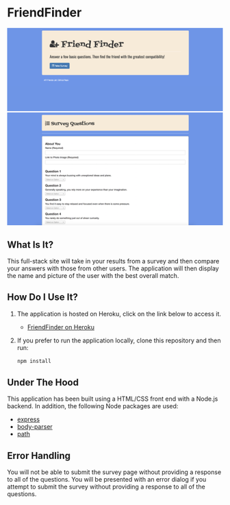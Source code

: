 # FriendFinder

![Home](app/public/assets/images/github/HomeScreenshot.png)
![Survey](app/public/assets/images/github/SurveyScreenshot.png)


## What Is It?

This full-stack site will take in your results from a survey and then compare your answers with those from other users. The application will then display the name and picture of the user with the best overall match.

## How Do I Use It?

1. The application is hosted on Heroku, click on the link below to access it.
    * [FriendFinder on Heroku](https://murmuring-thicket-23252.herokuapp.com/)
   
2. If you prefer to run the application locally, clone this repository and then run:
    ```bash
    npm install
    ```
## Under The Hood

This application has been built using a HTML/CSS front end with a Node.js backend.  In addition, the following Node packages are used:

  * [express](https://www.npmjs.com/package/express)
  * [body-parser](https://www.npmjs.com/package/body-parser)
  * [path](https://nodejs.org/api/path.html)

## Error Handling

You will not be able to submit the survey page without providing a response to all of the questions.  You will be presented with an error dialog if you attempt to submit the survey without providing a response to all of the questions.
